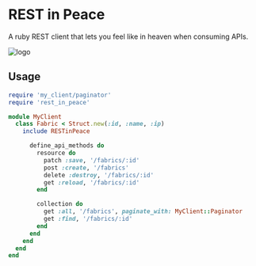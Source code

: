 # REST in Peace

A ruby REST client that lets you feel like in heaven when consuming APIs.

![logo](https://raw.githubusercontent.com/ninech/REST-in-Peace/master/images/rest_in_peace.gif)

## Usage



```ruby
require 'my_client/paginator'
require 'rest_in_peace'

module MyClient
  class Fabric < Struct.new(:id, :name, :ip)
    include RESTinPeace

      define_api_methods do
        resource do
          patch :save, '/fabrics/:id'
          post :create, '/fabrics'
          delete :destroy, '/fabrics/:id'
          get :reload, '/fabrics/:id'
        end

        collection do
          get :all, '/fabrics', paginate_with: MyClient::Paginator
          get :find, '/fabrics/:id'
        end
      end
    end
  end
end
```
